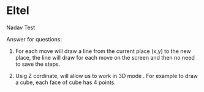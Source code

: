 # Eltel
Nadav Test

Answer for questions:
1. For each move will draw a line from the current place (x,y) to the new place, the line will draw for each move on the screen and then
no need to save the steps.

2. Usig Z cordinate, will allow us to work in 3D mode .
For example to draw a cube, each face of cube has 4 points.

